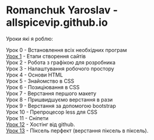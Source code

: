 # Romanchuk Yaroslav - allspicevip.github.io

Уроки які я роблю:    
  
Урок 0 - Встановлення всіх необхідних програм    
[Урок 1](https://allspicevip.github.io/lesson_1/) - Етапи створення сайтів    
Урок 2 - Робота з графікою для розробника    
Урок 3 - Налаштування робочого простору    
Урок 4 - Основи HTML    
Урок 5 - Знайомство в CSS    
Урок 6 - Позиціювання в CSS    
Урок 7 - Верстання першого макету    
Урок 8 - Пришвидшуємо верстання в рази    
Урок 9 - Верстання за допомогою bootstrap    
Урок 10 - Препроцесор less для CSS    
Урок 11 - Сніпети    
[Урок 12](https://allspicevip.github.io/lesson_12/ "мій перший bootstrap шаблон") - Хостінг від github.    
[Урок 13](https://allspicevip.github.io/lesson_13/Projeckt/src/ "піксель перфект") - Піксель перфект (верстання піксель в піксель).
